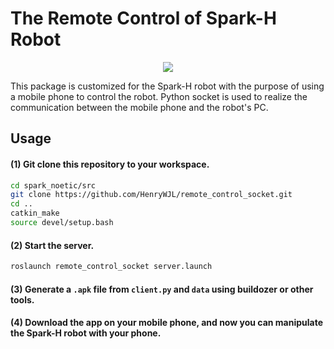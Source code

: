 # The Remote Control of Spark-H Robot

<p align="center"><img src="https://github.com/HenryWJL/remote_control_socket/blob/main/image/pc.gif" /></p>

This package is customized for the Spark-H robot with the purpose of using a mobile phone to control the robot. Python socket is used to realize the communication between the mobile phone and the robot's PC.
## Usage
#### (1) Git clone this repository to your workspace.
```bash
cd spark_noetic/src
git clone https://github.com/HenryWJL/remote_control_socket.git
cd ..
catkin_make
source devel/setup.bash
```
#### (2) Start the server.
```bash
roslaunch remote_control_socket server.launch
```
#### (3) Generate a `.apk` file from `client.py` and `data` using buildozer or other tools.
#### (4) Download the app on your mobile phone, and now you can manipulate the Spark-H robot with your phone.
